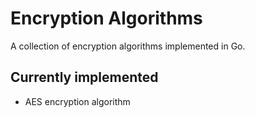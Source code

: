 # Encryption Algorithms
A collection of encryption algorithms implemented in Go.

## Currently implemented
- AES encryption algorithm
